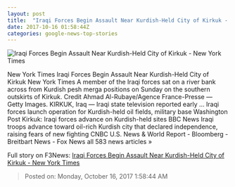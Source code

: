 ```yaml
---
layout: post
title:  "Iraqi Forces Begin Assault Near Kurdish-Held City of Kirkuk - New York Times"
date: 2017-10-16 01:58:44Z
categories: google-news-top-stories
---
```


![Iraqi Forces Begin Assault Near Kurdish-Held City of Kirkuk - New York Times](https://static01.nyt.com/images/2017/10/16/world/16kirkuk1/16kirkuk1-facebookJumbo.jpg)

New York Times Iraqi Forces Begin Assault Near Kurdish-Held City of Kirkuk New York Times A member of the Iraqi forces sat on a river bank across from Kurdish pesh merga positions on Sunday on the southern outskirts of Kirkuk. Credit Ahmad Al-Rubaye/Agence France-Presse — Getty Images. KIRKUK, Iraq — Iraqi state television reported early ... Iraqi forces launch operation for Kurdish-held oil fields, military base Washington Post Kirkuk: Iraqi forces advance on Kurdish-held sites BBC News Iraqi troops advance toward oil-rich Kurdish city that declared independence, raising fears of new fighting CNBC U.S. News & World Report - Bloomberg - Breitbart News - Fox News all 583 news articles »


Full story on F3News: [Iraqi Forces Begin Assault Near Kurdish-Held City of Kirkuk - New York Times](http://www.f3nws.com/n/HgfcmC)

> Posted on: Monday, October 16, 2017 1:58:44 AM
